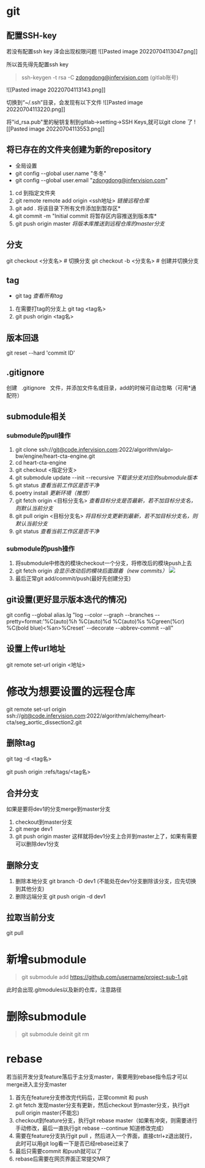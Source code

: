 # git

## 配置SSH-key
若没有配置ssh key 泽会出现权限问题
![[Pasted image 20220704113047.png]]

所以首先得先配置ssh key
> ssh-keygen -t rsa -C zdongdong@infervision.com  (gitlab账号)

![[Pasted image 20220704113143.png]]

切换到“~/.ssh”目录，会发现有以下文件
![[Pasted image 20220704113220.png]]

将"id_rsa.pub"里的秘钥复制到gitlab->setting->SSH Keys,就可以git clone 了
![[Pasted image 20220704113553.png]]



## 将已存在的文件夹创建为新的repository
* 全局设置
* git config --global user.name "冬冬"
* git config --global user.email "zdongdong@infervision.com"
1. cd 到指定文件夹
2. git remote remote add origin <ssh地址>   *链接远程仓库*
3. git add .  将该目录下所有文件添加到暂存区*
4. git commit -m "Initial commit  将暂存区内容推送到版本库*
5. git push origin master   *将版本库推送到远程仓库的master分支*

## 分支
git checkout <分支名> # 切换分支
git checkout -b <分支名> # 创建并切换分支

## tag
* git tag *查看所有tag*
1. 在需要打tag的分支上 git tag <tag名>
2. git push origin <tag名>

## 版本回退
git reset --hard 'commit ID'
	
## .gitignore
创建   .gitignore   文件，并添加文件名或目录，add的时候可自动忽略（可用*通配符）

## submodule相关
### submodule的pull操作
1. git clone ssh://git@code.infervision.com:2022/algorithm/algo-bw/engine/heart-cta-engine.git
2. cd heart-cta-engine
3. git checkout <指定分支>
4. git submodule update --init --recursive   *下载该分支对应的submodule版本*
5. git status *查看当前工作区是否干净*
6. poetry install *更新环境（推想）*
7. git fetch origin <目标分支名> *查看目标分支是否最新，若不加目标分支名，则默认当前分支*
8. git pull origin <目标分支名> *将目标分支更新到最新，若不加目标分支名，则默认当前分支*
9. git status *查看当前工作区是否干净*

### submodule的push操作
1. 将submodule中修改的模块checkout一个分支，将修改后的模块push上去
2. git fetch origin *会显示改动后的模块后面跟着（new commits）*
![](file:////tmp/wps-zdongdong/ksohtml/wps1inZyQ.jpg)
3.  最后正常git add/commit/push(最好先创建分支)

## git设置(更好显示版本迭代的情况)
git config --global alias.lg "log --color --graph --branches --pretty=format:'%C(auto)%h %C(auto)%d %C(auto)%s %Cgreen(%cr) %C(bold blue)<%an>%Creset' --decorate --abbrev-commit --all"

## 设置上传url地址
git remote set-url origin <地址>

# 修改为想要设置的远程仓库
git remote set-url origin ssh://git@code.infervision.com:2022/algorithm/alchemy/heart-cta/seg_aortic_dissection2.git

## 删除tag
git tag -d <tag名>

git push origin :refs/tags/<tag名>


## 合并分支
如果是要将dev1的分支merge到master分支
1. checkout到master分支
2. git merge dev1
3. git push origin master
这样就将dev1分支上合并到master上了，如果有需要可以删除dev1分支

## 删除分支
1. 删除本地分支 git branch -D dev1   (不能处在dev1分支删除该分支，应先切换到其他分支)
2. 删除远端分支 git push origin -d dev1 

## 拉取当前分支
git pull

# 新增submodule
> git submodule add https://github.com/username/project-sub-1.git

此时会出现.gitmodules以及新的仓库，注意路径

# 删除submodule
> git submodule deinit <project-sub-1>
> git rm <project-sub-1>


# rebase
   若当前开发分支feature落后于主分支master，需要用到rebase指令后才可以merge进入主分支master

1. 首先在feature分支修改完代码后，正常commit 和 push
2. git fetch 发现master分支有更新，然后checkout 到master分支，执行git pull origin master(不能忘)
3. checkout到feature分支，执行git rebase master（如果有冲突，则需要进行手动修改，最后一直执行git rebase --continue   知道修改完成）
4. 需要在feature分支执行git pull ，然后进入一个界面，直接ctrl+z退出就行，此时可以用git log看一下是否已经rebase过来了
5. 最后只需要commit 和push就可以了
6. rebase后需要在网页界面正常提交MR了